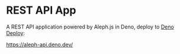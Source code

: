 # REST API App

A REST API application powered by Aleph.js in Deno, deploy to [Deno Deploy](https://deno.com/deploy):

https://aleph-api.deno.dev/
